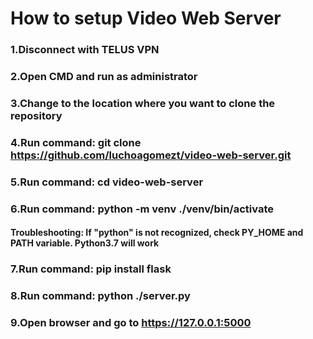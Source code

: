 # How to setup Video Web Server
### 1.Disconnect with TELUS VPN
### 2.Open CMD and run as administrator
### 3.Change to the location where you want to clone the repository
### 4.Run command: git clone https://github.com/luchoagomezt/video-web-server.git
### 5.Run command: cd video-web-server
### 6.Run command: python -m venv ./venv/bin/activate
#### Troubleshooting: If "python" is not recognized, check PY_HOME and PATH variable. Python3.7 will work
### 7.Run command: pip install flask
### 8.Run command: python ./server.py
### 9.Open browser and go to https://127.0.0.1:5000 